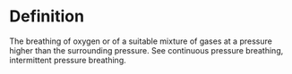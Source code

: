 # Definition

The breathing of oxygen or of a suitable mixture of gases at a pressure
higher than the surrounding pressure. See continuous pressure breathing,
intermittent pressure breathing.

